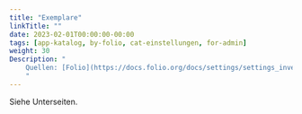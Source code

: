 ```yaml
---
title: "Exemplare"
linkTitle: ""
date: 2023-02-01T00:00:00-00:00
tags: [app-katalog, by-folio, cat-einstellungen, for-admin]
weight: 30
Description: "
    Quellen: [Folio](https://docs.folio.org/docs/settings/settings_inventory/settings_inventory/#settings--inventory--item-note-types) <!-- & [GBV](https://info.gebev.de/display/FOLIOGBVEXTERN/Einstellungen+(Katalog):+Exemplare) -->
    "
---
```


Siehe Unterseiten.
